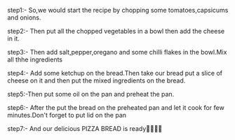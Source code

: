  step1:- So,we would start the recipe by chopping some tomatoes,capsicums and onions.

 step2:- Then put all the chopped vegetables in a bowl 
then add the cheese in it.

step3:- Then add salt,pepper,oregano and some chilli flakes in the bowl.Mix all thhe ingredients

step4:- Add some ketchup on the bread.Then take our bread put a slice of cheese on it  and then put the mixed ingredients on the bread.

step5:-Then put some oil on the pan and preheat the pan.

step6:- After the put the bread on the preheated pan and let it cook for few minutes.Don't forget to put lid on the pan 

step7:- And our delicious PIZZA BREAD is ready👩🏻👩🏻